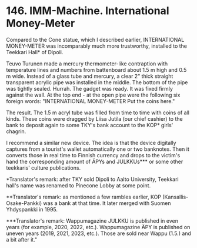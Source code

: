 


    
# 146. IMM-Machine. International Money-Meter

Compared to the Cone statue, which I described earlier, INTERNATIONAL MONEY-METER was incomparably much more trustworthy, installed to the Teekkari Hall\* of Dipoli.

Teuvo Turunen made a mercury thermometer-like contraption with temperature lines and numbers from battenboard about 1.5 m high and 0.5 m wide. Instead of a glass tube and mercury, a clear 2" thick straight transparent acrylic pipe was installed in the middle. The bottom of the pipe was tightly sealed. Hurrah. The gadget was ready. It was fixed firmly against the wall. At the top end - at the open pipe were the following six foreign words: "INTERNATIONAL MONEY-METER Put the coins here."

The result. The 1.5 m acryl tube was filled from time to time with coins of all kinds. These coins were dragged by Liisa Jutila (our chief cashier) to the bank to deposit again to some TKY's bank account to the KOP\* girls' chagrin.

I recommend a similar new device. The idea is that the device digitally captures from a tourist's wallet automatically one or two banknotes. Then it converts those in real time to Finnish currency and drops to the victim's hand the corresponding amount of ÄPYs and JULKKUs\*\*\* or some other teekkaris' culture publications.

\*Translator's remark: after TKY sold Dipoli to Aalto University, Teekkari hall's name was renamed to Pinecone Lobby at some point.

\*\*Translator's remark: as mentioned a few rambles earlier, KOP (Kansallis-Osake-Pankki) was a bank at that time. It later merged with Suomen Yhdyspankki in 1995.

\*\*\*Translator's remark: Wappumagazine JULKKU is published in even years (for example, 2020, 2022, etc.). Wappumagazine ÄPY is published on uneven years (2019, 2021, 2023, etc.). Those are sold near Wappu (1.5.) and a bit after it."
